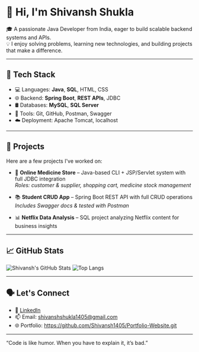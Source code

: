 # 👋 Hi, I'm Shivansh Shukla

🎓 A passionate Java Developer from India, eager to build scalable backend systems and APIs.  
💡 I enjoy solving problems, learning new technologies, and building projects that make a difference.

---

## 🔧 Tech Stack

- 💻 Languages: **Java**, **SQL**, HTML, CSS
- 🌐 Backend: **Spring Boot**, **REST APIs**, JDBC
- 🛢️ Databases: **MySQL**, **SQL Server**
- 🔧 Tools: Git, GitHub, Postman, Swagger
- ☁️ Deployment: Apache Tomcat, localhost

---

## 🚀 Projects

Here are a few projects I've worked on:

- 🏥 **Online Medicine Store** – Java-based CLI + JSP/Servlet system with full JDBC integration  
  _Roles: customer & supplier, shopping cart, medicine stock management_

- 📚 **Student CRUD App** – Spring Boot REST API with full CRUD operations  
  _Includes Swagger docs & tested with Postman_

- 📊 **Netflix Data Analysis** – SQL project analyzing Netflix content for business insights

---

## 📈 GitHub Stats

![Shivansh's GitHub Stats](https://github-readme-stats.vercel.app/api?username=shivansh1405&show_icons=true&theme=radical)
![Top Langs](https://github-readme-stats.vercel.app/api/top-langs/?username=shivansh1405&layout=compact&theme=radical)

---

## 🗣️ Let's Connect

- 💼 [LinkedIn](https://www.linkedin.com/in/shivansh-404057292/)  
- 📫 Email: shivanshshukla1405@gmail.com  
- 🌐 Portfolio: https://github.com/Shivansh1405/Portfolio-Website.git

---

“Code is like humor. When you have to explain it, it’s bad.” 

